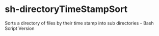 # sh-directoryTimeStampSort
Sorts a directory of files by their time stamp into sub directories - Bash Script Version
